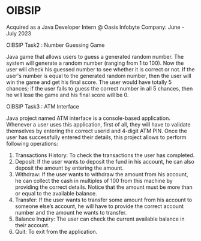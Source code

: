 # OIBSIP
Acquired as a Java Developer Intern @ Oasis Infobyte Company: June - July 2023

OIBSIP Task2 : Number Guessing Game

Java game that allows users to guess a generated random number. The system will generate a random number (ranging from 1 to 100). Now the user will check his guessed number to see whether it is correct or not. If the user's number is equal to the generated random number, then the user will win the game and get his final score. The user would have totally 5 chances; if the user fails to guess the correct number in all 5 chances, then he will lose the game and his final score will be 0.


OIBSIP Task3 : ATM Interface

Java project named ATM interface is a console-based application.
Whenever a user uses this application, first of all, they will have to validate themselves by entering the correct userid and 4-digit ATM PIN. Once the user has successfully entered their details, this project allows to perform following operations:
1) Transactions History: To check the transactions the user has completed.
2) Deposit: If the user wants to deposit the fund in his account, he can also deposit the amount by entering the amount.
3) Withdraw: If the user wants to withdraw the amount from his account, he can collect the cash in multiples of 100 from this machine by 
             providing the correct details. Notice that the amount must be more than or equal to the available balance.
4) Transfer: If the user wants to transfer some amount from his account to someone else’s account, he will have to provide the correct account 
             number and the amount he wants to transfer.
5) Balance Inquiry: The user can check the current available balance in their account.
6) Quit: To exit from the application.
